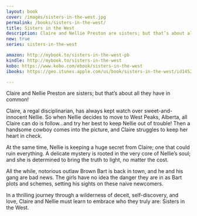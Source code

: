 ```yaml
---
layout: book
cover: /images/sisters-in-the-west.jpg 
permalink: /books/sisters-in-the-west/
title: Sisters in the West
description: Claire and Nellie Preston are sisters; but that’s about all they have in common! 
new: true
series: sisters-in-the-west

amazon: http://mybook.to/sisters-in-the-west-pb
kindle: http://mybook.to/sisters-in-the-west
kobo: https://www.kobo.com/ebook/sisters-in-the-west
ibooks: https://geo.itunes.apple.com/us/book/sisters-in-the-west/id1452120897?mt=11

---
```


Claire and Nellie Preston are sisters; but that’s about all they have in
common! 

Claire, a regal disciplinarian, has always kept watch over sweet-and-innocent
Nellie. So when Nellie decides to move to West Peaks, Alberta, all Claire can
do is follow...and try her best to keep Nellie out of trouble! Then a handsome
cowboy comes into the picture, and Claire struggles to keep her heart in check. 

At the same time, Nellie is keeping a huge secret from Claire; one that could
ruin everything. A delicate mystery is rooted in the very core of Nellie’s
soul; and she is determined to bring the truth to light, no matter the cost. 

All the while, notorious outlaw Brown Bart is back in town, and he and his gang
are bad news. The girls have no idea the danger they are in as Bart plots and
schemes, setting his sights on these naive newcomers. 

In a thrilling journey through a wilderness of deceit, self-discovery, and
love, Claire and Nellie must learn to embrace who they truly are: Sisters in
the West.

